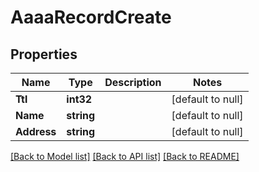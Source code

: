 # AaaaRecordCreate

## Properties
Name | Type | Description | Notes
------------ | ------------- | ------------- | -------------
**Ttl** | **int32** |  | [default to null]
**Name** | **string** |  | [default to null]
**Address** | **string** |  | [default to null]

[[Back to Model list]](../README.md#documentation-for-models) [[Back to API list]](../README.md#documentation-for-api-endpoints) [[Back to README]](../README.md)


